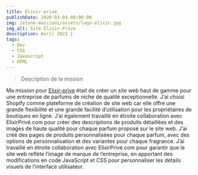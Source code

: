 ```yaml
---
title: Elixir-prive
publishDate: 2020-03-04 00:00:00
img: /elone-maccioni/assets/logo-elixir.jpg
img_alt: Site Elixir-Prive
description: Avril 2022 |
tags:
  - Dev
  - CSS
  - Javascript
  - HTML
---
```

> Description de la mission

Ma mission pour <a href="https://elixirprive.com//">Elixir-prive</a> était de créer un site web haut de gamme pour une entreprise de parfums de niche de qualité exceptionnelle. J’ai choisi Shopify comme plateforme de création de site web car elle offre une grande flexibilité et une grande facilité d’utilisation pour les propriétaires de boutiques en ligne.
J’ai également travaillé en étroite collaboration avec ElixirPrivé.com pour créer des descriptions de produits détaillées et des images de haute qualité pour chaque parfum proposé sur le site web. J’ai créé des pages de produits personnalisées pour chaque parfum, avec des options de personnalisation et des variantes pour chaque fragrance.
J’ai travaillé en étroite collaboration avec ElixirPrivé.com pour garantir que le site web reflète l’image de marque de l’entreprise, en apportant des modifications en code JavaScript et CSS pour personnaliser les détails visuels de l’interface utilisateur.

